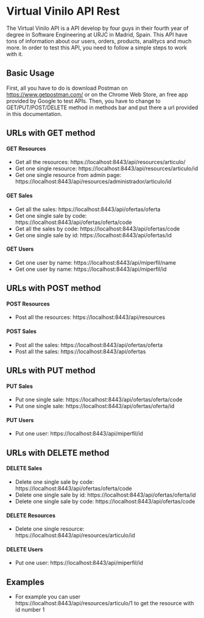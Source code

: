 
# Virtual Vinilo API Rest
The Virtual Vinilo API is a API develop by four guys in their fourth year of degree in Software Engineering at URJC in Madrid, Spain.
This API have tons of information about our users, orders, products, analitycs and much more.
In order to test this API, you need to follow a simple steps to work with it.
## Basic Usage
First, all you have to do is download Postman on https://www.getpostman.com/ or on the Chrome Web Store, an free app provided by Google to test APIs.
Then, you have to change to GET/PUT/POST/DELETE method in methods bar and put there a url provided in this documentation.
## URLs with GET method
#### GET Resources
* Get all the resources: https://localhost:8443/api/resources/articulo/
* Get one single resource: https://localhost:8443/api/resources/articulo/id 
* Get one single resource from admin page: https://localhost:8443/api/resources/administrador/articulo/id
#### GET Sales
* Get all the sales: https://localhost:8443/api/ofertas/oferta 
* Get one single sale by code: https://localhost:8443/api/ofertas/oferta/code
* Get all the sales by code: https://localhost:8443/api/ofertas/code 
* Get one single sale by id: https://localhost:8443/api/ofertas/id
#### GET Users
* Get one user by name: https://localhost:8443/api/miperfil/name
* Get one user by name: https://localhost:8443/api/miperfil/id
## URLs with POST method
#### POST Resources
* Post all the resources: https://localhost:8443/api/resources
#### POST Sales
* Post all the sales: https://localhost:8443/api/ofertas/oferta
* Post all the sales: https://localhost:8443/api/ofertas
## URLs with PUT method
#### PUT Sales
* Put one single sale: https://localhost:8443/api/ofertas/oferta/code
* Put one single sale: https://localhost:8443/api/ofertas/oferta/id
#### PUT Users
* Put one user: https://localhost:8443/api/miperfil/id
## URLs with DELETE method
#### DELETE Sales
* Delete one single sale by code: https://localhost:8443/api/ofertas/oferta/code
* Delete one single sale by id: https://localhost:8443/api/ofertas/oferta/id
* Delete one single sale by code: https://localhost:8443/api/ofertas/code
#### DELETE Resources
* Delete one single resource: https://localhost:8443/api/resources/articulo/id
#### DELETE Users
* Put one user: https://localhost:8443/api/miperfil/id
## Examples
* For example you can user https://localhost:8443/api/resources/articulo/1 to get the resource with id number 1
